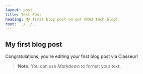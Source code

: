 ```yaml
---
layout: post
title: Test Post
heading: My first blog post on our ORAJ tech blog!
root: ../../..
---
```

## My first blog post

Congratulations, you're editing your first blog post via Classeur!

> **Note:** You can use *Markdown* to format your text.
